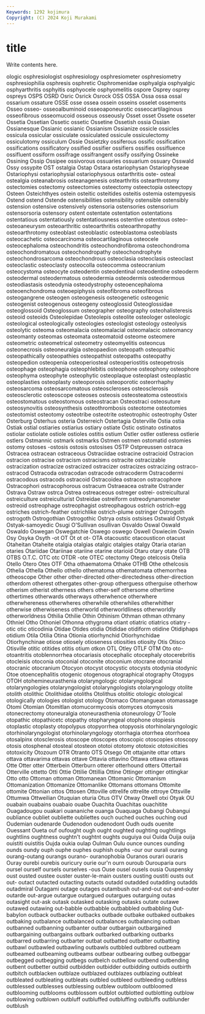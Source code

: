 ```yaml
---
Keywords: 1292 kojimura
Copyright: (C) 2024 Koji Murakami
---
```


# title

Write contents here.



ologic osphresiologist osphresiology osphresiometer osphresiometry osphresiophilia
osphresis osphretic Osphromenidae osphyalgia osphyalgic osphyarthritis osphyitis osphyocele osphyomelitis ospore
Osprey osprey ospreys OSPS OSRD Osric Osrick Osrock OSS OSSA
Ossa ossa ossal ossarium ossature OSSE osse ossea ossein osseins
osselet ossements Osseo osseo- osseoalbuminoid osseoaponeurotic osseocartilaginous osseofibrous osseomucoid osseous
osseously Osset osset Ossete osseter Ossetia Ossetian Ossetic ossetic Ossetine
Ossetish ossia Ossian Ossianesque Ossianic ossianic Ossianism Ossianize ossicle ossicles
ossicula ossicular ossiculate ossiculated ossicule ossiculectomy ossiculotomy ossiculum Ossie Ossietzky
ossiferous ossific ossification ossifications ossificatory ossified ossifier ossifiers ossifies ossifluence
ossifluent ossiform ossifrage ossifrangent ossify ossifying Ossineke Ossining Ossip Ossipee
ossivorous ossuaries ossuarium ossuary Osswald Ossy ossypite OST ostalgia Ostap
Ostara ostariophysan Ostariophyseae Ostariophysi ostariophysial ostariophysous ostarthritis oste- osteal ostealgia
osteanabrosis osteanagenesis ostearthritis ostearthrotomy ostectomies ostectomy osteectomies osteectomy osteectopia osteectopy
Osteen Osteichthyes ostein osteitic osteitides osteitis ostemia ostempyesis Ostend ostend
Ostende ostensibilities ostensibility ostensible ostensibly ostension ostensive ostensively ostensoria ostensories
ostensorium ostensorsoria ostensory ostent ostentate ostentation ostentations ostentatious ostentatiously ostentatiousness
ostentive ostentous osteo- osteoaneurysm osteoarthritic osteoarthritis osteoarthropathy osteoarthrotomy osteoblast osteoblastic
osteoblastoma osteoblasts osteocachetic osteocarcinoma osteocartilaginous osteocele osteocephaloma osteochondritis osteochondrofibroma osteochondroma
osteochondromatous osteochondropathy osteochondrophyte osteochondrosarcoma osteochondrous osteoclasia osteoclasis osteoclast osteoclastic osteoclasty
osteocolla osteocomma osteocranium osteocystoma osteocyte osteodentin osteodentinal osteodentine osteoderm osteodermal
osteodermatous osteodermia osteodermis osteodermous osteodiastasis osteodynia osteodystrophy osteoencephaloma osteoenchondroma osteoepiphysis
osteofibroma osteofibrous osteogangrene osteogen osteogenesis osteogenetic osteogenic osteogenist osteogenous osteogeny
osteoglossid Osteoglossidae osteoglossoid Osteoglossum osteographer osteography osteohalisteresis osteoid osteoids Osteolepidae
Osteolepis osteolite osteologer osteologic osteological osteologically osteologies osteologist osteology osteolysis
osteolytic osteoma osteomalacia osteomalacial osteomalacic osteomancy osteomanty osteomas osteomata osteomatoid
osteome osteomere osteometric osteometrical osteometry osteomyelitis osteoncus osteonecrosis osteoneuralgia osteopaedion
osteopath osteopathic osteopathically osteopathies osteopathist osteopaths osteopathy osteopedion osteopenia osteoperiosteal
osteoperiostitis osteopetrosis osteophage osteophagia osteophlebitis osteophone osteophony osteophore osteophyma osteophyte
osteophytic osteoplaque osteoplast osteoplastic osteoplasties osteoplasty osteoporosis osteoporotic osteorrhaphy osteosarcoma
osteosarcomatous osteoscleroses osteosclerosis osteosclerotic osteoscope osteoses osteosis osteosteatoma osteostixis osteostomatous
osteostomous osteostracan Osteostraci osteosuture osteosynovitis osteosynthesis osteothrombosis osteotome osteotomies osteotomist
osteotomy osteotribe osteotrite osteotrophic osteotrophy Oster Osterburg Osterhus osteria Osterreich
Ostertagia Osterville Ostia ostia Ostiak ostial ostiaries ostiarius ostiary ostiate
Ostic ostinato ostinatos ostiolar ostiolate ostiole ostioles ostitis ostium Ostler
ostler ostleress ostlerie ostlers Ostmannic ostmark ostmarks Ostmen ostmen ostomatid
ostomies ostomy ostoses -ostosis ostosis ostosises OSTP Ostpreussen ostraca Ostracea
ostracean ostraceous Ostraciidae ostracine ostracioid Ostracion ostracion ostracise ostracism ostracisms
ostracite ostracizable ostracization ostracize ostracized ostracizer ostracizes ostracizing ostraco- ostracod
Ostracoda ostracodan ostracode ostracoderm Ostracodermi ostracodous ostracods ostracoid Ostracoidea ostracon
ostracophore Ostracophori ostracophorous ostracum Ostraeacea ostraite Ostrander Ostrava Ostraw ostrca
Ostrea ostreaceous ostreger ostrei- ostreicultural ostreiculture ostreiculturist Ostreidae ostreiform ostreodynamometer
ostreoid ostreophage ostreophagist ostreophagous ostrich ostrich-egg ostriches ostrich-feather ostrichlike ostrich-plume
ostringer Ostrogoth ostrogoth Ostrogothian Ostrogothic Ostrya ostsis ostsises Ostwald Ostyak
Ostyak-samoyedic Osugi O'Sullivan osullivan Osvaldo Oswal Oswald Oswaldo Oswegan Oswegatchie
Oswego oswego Oswell Oswiecim Oswin Osy Osyka Osyth -ot OT
Ot ot ot- OTA otacoustic otacousticon otacust Otaheitan Otaheite otalgia
otalgias otalgic otalgies otalgy Otaria otarian otaries Otariidae Otariinae otariine
otarine otarioid Otaru otary otate OTB OTBS O.T.C. OTC otc
OTDR -ote OTEC otectomy Otego otelcosis Otelia Otello Otero Otes
OTF Otha othaematoma Othake OTHB Othe othelcosis Othelia Othella Othello
othello othematoma othematomata othemorrhea otheoscope Other other other-directed other-directedness other-direction
otherdom otherest othergates other-group otherguess otherguise otherhow otherism otherist otherness
others other-self othersome othertime othertimes otherwards otherways otherwhence otherwhere otherwhereness
otherwheres otherwhile otherwhiles otherwhither otherwise otherwiseness otherworld otherworldliness otherworldly otherworldness
Othilia Othilie Othin Othinism Othman othman othmany Othniel Otho Othoniel
Othonna othygroma otiant otiatric otiatrics otiatry -otic otic oticodinia Otidae
Otides otidia Otididae otidiform otidine Otidiphaps otidium Otila Otilia Otina
Otionia otiorhynchid Otiorhynchidae Otiorhynchinae otiose otiosely otioseness otiosities otiosity Otis
Otisco Otisville otitic otitides otitis otium otkon OTL Otley OTLF
OTM Oto oto- otoantritis otoblennorrhea otocariasis otocephalic otocephaly otocerebritis otocleisis
otoconia otoconial otoconite otoconium otocrane otocranial otocranic otocranium Otocyon otocyst
otocystic otocysts otodynia otodynic Otoe otoencephalitis otogenic otogenous otographical otography
Otogyps OTOH otohemineurasthenia otolaryngologic otolaryngological otolaryngologies otolaryngologist otolaryngologists otolaryngology otolite
otolith otolithic Otolithidae otoliths Otolithus otolitic otologic otological otologically otologies
otologist otology Otomaco Otomanguean otomassage Otomi Otomian Otomitlan otomucormycosis otomyces
otomycosis otonecrectomy otoneuralgia otoneurasthenia otoneurology O'Toole otopathic otopathicetc otopathy otopharyngeal
otophone otopiesis otoplastic otoplasty otopolypus otopyorrhea otopyosis otorhinolaryngologic otorhinolaryngologist otorhinolaryngology
otorrhagia otorrhea otorrhoea otosalpinx otosclerosis otoscope otoscopes otoscopic otoscopies otoscopy
otosis otosphenal otosteal otosteon ototoi ototomy ototoxic ototoxicities ototoxicity Otozoum
OTR Otranto OTS Otsego Ott ottajanite ottar ottars ottava ottavarima
ottavas ottave Ottavia ottavino Ottawa ottawa ottawas Otte Otter otter
Otterbein Otterburn otterer otterhound otters Ottertail Otterville ottetto Otti Ottie
Ottilie Ottillia Ottine Ottinger ottinger ottingkar Otto otto Ottoman ottoman
Ottomanean Ottomanic Ottomanism Ottomanization Ottomanize Ottomanlike Ottomans ottomans Ottomite ottomite
Ottonian ottos Ottosen Ottoville ottrelife ottrelite ottroye Ottsville Ottumwa Ottweilian
Otuquian oturia Otus OTV Otway Otwell otxi Otyak OU ouabain
ouabains ouabaio ouabe Ouachita Ouachitas ouachitite Ouagadougou ouakari ouananiche ouanga
Ouaquaga Oubangi Oubangui oubliance oubliet oubliette oubliettes ouch ouched ouches
ouching oud Oudemian oudenarde Oudenodon oudenodont Oudh ouds ouenite Ouessant
Oueta ouf oufought ough ought oughted oughting oughtlings oughtlins oughtness
oughtn't oughtnt oughts ouguiya oui Ouida Ouija ouija ouistiti ouistitis
Oujda oukia oulap Oulman Oulu ounce ounces ounding ounds oundy
ouph ouphe ouphes ouphish ouphs -our our ourali ourang ourang-outang
ourangs ourano- ouranophobia Ouranos ourari ouraris Ouray ourebi ourebis ouricury
ourie our'n ourn ouroub Ourouparia ours oursel ourself oursels ourselves
-ous Ouse ousel ousels ousia Ouspensky oust ousted oustee ouster
ouster-le-main ousters ousting oustiti ousts out out- outact outacted outacting
outacts outadd outadded outadding outadds outadmiral Outagami outage outages outambush
out-and-out out-and-outer outarde out-argue outargue outargued outargues outarguing outas outasight
out-ask outask outasked outasking outasks outate outawe outawed outawing out-babble
outbabble outbabbled outbabbling Out-babylon outback outbacker outbacks outbade outbake outbaked
outbakes outbaking outbalance outbalanced outbalances outbalancing outban outbanned outbanning outbanter
outbar outbargain outbargained outbargaining outbargains outbark outbarked outbarking outbarks outbarred
outbarring outbarter outbat outbatted outbatter outbatting outbawl outbawled outbawling outbawls
outbbled outbbred outbeam outbeamed outbeaming outbeams outbear outbearing outbeg outbeggar
outbegged outbegging outbegs outbelch outbellow outbend outbending outbent outbetter outbid
outbidden outbidder outbidding outbids outbirth outbitch outblacken outblaze outblazed outblazes
outblazing outbleat outbleated outbleating outbleats outbled outbleed outbleeding outbless outblessed
outblesses outblessing outblew outbloom outbloomed outblooming outblooms outblossom outblot outblotted
outblotting outblow outblowing outblown outbluff outbluffed outbluffing outbluffs outblunder outblush
